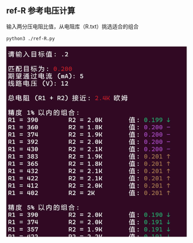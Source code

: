 ## ref-R 参考电压计算
输入两分压电阻比值，从电阻库（R.txt）挑选适合的组合
```
python3 ./ref-R.py
```

<img src="ref-R.jpg" alt="ref-R" style="zoom: 67%;" />